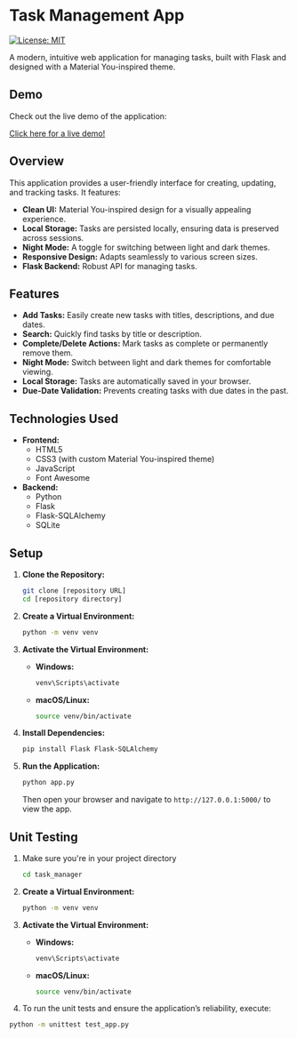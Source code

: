 # Task Management App

[![License: MIT](https://img.shields.io/badge/License-MIT-yellow.svg)](https://opensource.org/licenses/MIT)

A modern, intuitive web application for managing tasks, built with Flask and designed with a Material You-inspired theme.

## Demo

Check out the live demo of the application:

<a href="https://task-management-beta-swart.vercel.app/">Click here for a live demo!</a>

## Overview

This application provides a user-friendly interface for creating, updating, and tracking tasks. It features:

- **Clean UI:** Material You-inspired design for a visually appealing experience.
- **Local Storage:** Tasks are persisted locally, ensuring data is preserved across sessions.
- **Night Mode:** A toggle for switching between light and dark themes.
- **Responsive Design:** Adapts seamlessly to various screen sizes.
- **Flask Backend:** Robust API for managing tasks.

## Features

- **Add Tasks:** Easily create new tasks with titles, descriptions, and due dates.
- **Search:** Quickly find tasks by title or description.
- **Complete/Delete Actions:** Mark tasks as complete or permanently remove them.
- **Night Mode:** Switch between light and dark themes for comfortable viewing.
- **Local Storage:** Tasks are automatically saved in your browser.
- **Due-Date Validation:** Prevents creating tasks with due dates in the past.

## Technologies Used

- **Frontend:**
  - HTML5
  - CSS3 (with custom Material You-inspired theme)
  - JavaScript
  - Font Awesome
- **Backend:**
  - Python
  - Flask
  - Flask-SQLAlchemy
  - SQLite

## Setup

1. **Clone the Repository:**

   ```bash
   git clone [repository URL]
   cd [repository directory]

2. **Create a Virtual Environment:**

   ```bash
   python -m venv venv

3. **Activate the Virtual Environment:**

   - **Windows:**

     ```bash
     venv\Scripts\activate
     ```

   - **macOS/Linux:**

     ```bash
     source venv/bin/activate
     ```

4. **Install Dependencies:**

   ```bash
   pip install Flask Flask-SQLAlchemy

5. **Run the Application:**

   ```bash
   python app.py
   ```

   Then open your browser and navigate to `http://127.0.0.1:5000/` to view the app.

## Unit Testing

1. Make sure you're in your project directory
   
   ```bash
   cd task_manager
   ```

2. **Create a Virtual Environment:**

   ```bash
   python -m venv venv
   ```
3. **Activate the Virtual Environment:**

   - **Windows:**

     ```bash
     venv\Scripts\activate
     ```

   - **macOS/Linux:**

     ```bash
     source venv/bin/activate
     ```

4. To run the unit tests and ensure the application’s reliability, execute:

```bash
python -m unittest test_app.py
```
